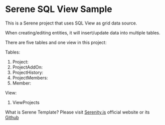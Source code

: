 # Serene SQL View Sample

This is a Serene project that uses SQL View as grid data source.

When creating/editing entities, it will insert/update data into multiple tables.

There are five tables and one view in this project:

Tables:

1. Project: 
2. ProjectAddOn:
3. ProjectHistory:
4. ProjectMembers:
5. Member:

View:

1. ViewProjects


What is Serene Template? Please visit [Serenity.is](https://serenity.is) official website or its [Github](https://github.com/serenity-is/Serenity/)
